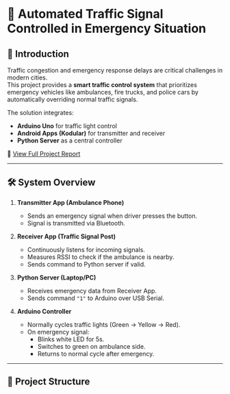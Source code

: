 # 🚦 Automated Traffic Signal Controlled in Emergency Situation

## 📌 Introduction
Traffic congestion and emergency response delays are critical challenges in modern cities.  
This project provides a **smart traffic control system** that prioritizes emergency vehicles like ambulances, fire trucks, and police cars by automatically overriding normal traffic signals.  

The solution integrates:
- **Arduino Uno** for traffic light control  
- **Android Apps (Kodular)** for transmitter and receiver  
- **Python Server** as a central controller  

📄 [View Full Project Report](AutomatedTrafficSignal_Report.pdf)

---

## 🛠️ System Overview
1. **Transmitter App (Ambulance Phone)**  
   - Sends an emergency signal when driver presses the button.  
   - Signal is transmitted via Bluetooth.  

2. **Receiver App (Traffic Signal Post)**  
   - Continuously listens for incoming signals.  
   - Measures RSSI to check if the ambulance is nearby.  
   - Sends command to Python server if valid.  

3. **Python Server (Laptop/PC)**  
   - Receives emergency data from Receiver App.  
   - Sends command `"1"` to Arduino over USB Serial.  

4. **Arduino Controller**  
   - Normally cycles traffic lights (Green → Yellow → Red).  
   - On emergency signal:  
     - Blinks white LED for 5s.  
     - Switches to green on ambulance side.  
     - Returns to normal cycle after emergency.  

---

## 📂 Project Structure

